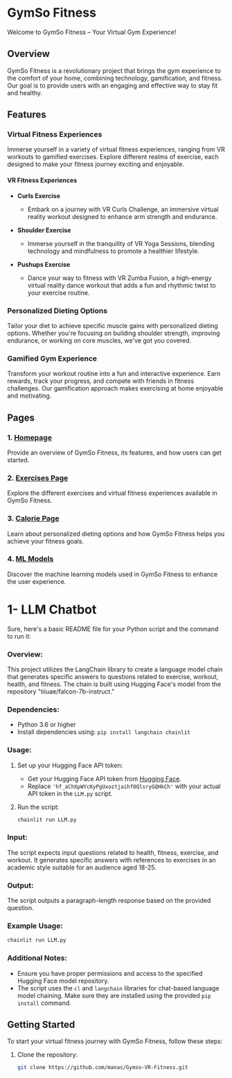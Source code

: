 # GymSo Fitness

Welcome to GymSo Fitness – Your Virtual Gym Experience!

## Overview

GymSo Fitness is a revolutionary project that brings the gym experience to the comfort of your home, combining technology, gamification, and fitness. Our goal is to provide users with an engaging and effective way to stay fit and healthy.

## Features

### Virtual Fitness Experiences

Immerse yourself in a variety of virtual fitness experiences, ranging from VR workouts to gamified exercises. Explore different realms of exercise, each designed to make your fitness journey exciting and enjoyable.

#### VR Fitness Experiences

- **Curls Exercise**
  - Embark on a journey with VR Curls Challenge, an immersive virtual reality workout designed to enhance arm strength and endurance.

- **Shoulder Exercise**
  - Immerse yourself in the tranquility of VR Yoga Sessions, blending technology and mindfulness to promote a healthier lifestyle.

- **Pushups Exercise**
  - Dance your way to fitness with VR Zumba Fusion, a high-energy virtual reality dance workout that adds a fun and rhythmic twist to your exercise routine.

### Personalized Dieting Options

Tailor your diet to achieve specific muscle gains with personalized dieting options. Whether you're focusing on building shoulder strength, improving endurance, or working on core muscles, we've got you covered.

### Gamified Gym Experience

Transform your workout routine into a fun and interactive experience. Earn rewards, track your progress, and compete with friends in fitness challenges. Our gamification approach makes exercising at home enjoyable and motivating.
## Pages

### 1. [Homepage](#homepage)

Provide an overview of GymSo Fitness, its features, and how users can get started.

### 2. [Exercises Page](#exercises-page)

Explore the different exercises and virtual fitness experiences available in GymSo Fitness.

### 3. [Calorie Page](#calorie-page)

Learn about personalized dieting options and how GymSo Fitness helps you achieve your fitness goals.

### 4. [ML Models](#ml-models)

Discover the machine learning models used in GymSo Fitness to enhance the user experience.

# 1- LLM Chatbot

Sure, here's a basic README file for your Python script and the command to run it:

### Overview:
This project utilizes the LangChain library to create a language model chain that generates specific answers to questions related to exercise, workout, health, and fitness. The chain is built using Hugging Face's model from the repository "tiiuae/falcon-7b-instruct."

### Dependencies:
- Python 3.6 or higher
- Install dependencies using: `pip install langchain chainlit`

### Usage:
1. Set up your Hugging Face API token:
   - Get your Hugging Face API token from [Hugging Face](https://huggingface.co/settings/token).
   - Replace `'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'` with your actual API token in the `LLM.py` script.

2. Run the script:
   ```bash
   chainlit run LLM.py
   ```

### Input:
The script expects input questions related to health, fitness, exercise, and workout. It generates specific answers with references to exercises in an academic style suitable for an audience aged 18-25.

### Output:
The script outputs a paragraph-length response based on the provided question.

### Example Usage:
```bash
chainlit run LLM.py
```

### Additional Notes:
- Ensure you have proper permissions and access to the specified Hugging Face model repository.
- The script uses the `cl` and `langchain` libraries for chat-based language model chaining. Make sure they are installed using the provided `pip install` command.

## Getting Started

To start your virtual fitness journey with GymSo Fitness, follow these steps:

1. Clone the repository:
   ```bash
   git clone https://github.com/manas/Gymso-VR-Fitness.git
